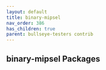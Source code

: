 ```yaml
---
layout: default
title: binary-mipsel
nav_order: 386
has_children: true
parent: bullseye-testers contrib
---
```


## binary-mipsel Packages
